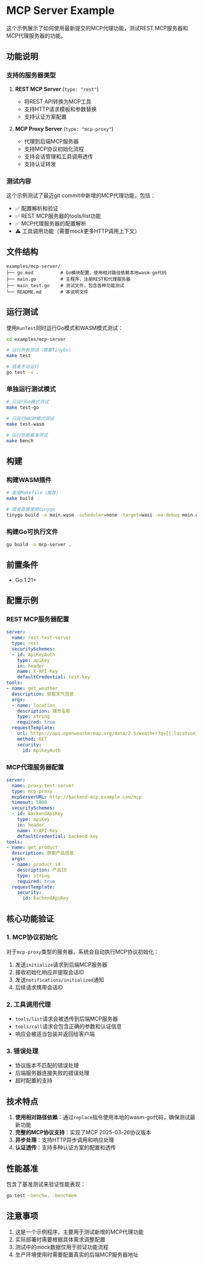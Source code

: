 # MCP Server Example

这个示例展示了如何使用最新提交的MCP代理功能，测试REST MCP服务器和MCP代理服务器的功能。

## 功能说明

### 支持的服务器类型

1. **REST MCP Server** (`type: "rest"`)
   - 将REST API转换为MCP工具
   - 支持HTTP请求模板和参数替换
   - 支持认证方案配置

2. **MCP Proxy Server** (`type: "mcp-proxy"`)
   - 代理到后端MCP服务器
   - 支持MCP协议初始化流程
   - 支持会话管理和工具调用透传
   - 支持认证转发

### 测试内容

这个示例测试了最近git commit中新增的MCP代理功能，包括：

- ✅ 配置解析和验证
- ✅ REST MCP服务器的tools/list功能
- ✅ MCP代理服务器的配置解析
- ⚠️ 工具调用功能（需要mock更多HTTP调用上下文）

## 文件结构

```
examples/mcp-server/
├── go.mod          # Go模块配置，使用相对路径依赖本地wasm-go代码
├── main.go         # 主程序，注册REST和代理服务器
├── main_test.go    # 测试文件，包含各种功能测试
└── README.md       # 本说明文件
```

## 运行测试

使用`RunTest`同时运行Go模式和WASM模式测试：

```bash
cd examples/mcp-server

# 运行所有测试（需要TinyGo）
make test

# 或者手动运行
go test -v .
```

### 单独运行测试模式

```bash
# 只运行Go模式测试
make test-go

# 只运行WASM模式测试
make test-wasm

# 运行性能基准测试
make bench
```

## 构建

### 构建WASM插件

```bash
# 使用Makefile（推荐）
make build

# 或者直接使用tinygo
tinygo build -o main.wasm -scheduler=none -target=wasi -no-debug main.go
```

### 构建Go可执行文件

```bash
go build -o mcp-server .
```

## 前置条件

- Go 1.21+

## 配置示例

### REST MCP服务器配置

```yaml
server:
  name: rest-test-server
  type: rest
  securitySchemes:
  - id: ApiKeyAuth
    type: apiKey
    in: header
    name: X-API-Key
    defaultCredential: test-key
tools:
- name: get_weather
  description: 获取天气信息
  args:
  - name: location
    description: 城市名称
    type: string
    required: true
  requestTemplate:
    url: https://api.openweathermap.org/data/2.5/weather?q={{.location}}
    method: GET
    security:
      id: ApiKeyAuth
```

### MCP代理服务器配置

```yaml
server:
  name: proxy-test-server
  type: mcp-proxy
  mcpServerURL: http://backend-mcp.example.com/mcp
  timeout: 5000
  securitySchemes:
  - id: BackendApiKey
    type: apiKey
    in: header
    name: X-API-Key
    defaultCredential: backend-key
tools:
- name: get_product
  description: 获取产品信息
  args:
  - name: product_id
    description: 产品ID
    type: string
    required: true
  requestTemplate:
    security:
      id: BackendApiKey
```

## 核心功能验证

### 1. MCP协议初始化

对于`mcp-proxy`类型的服务器，系统会自动执行MCP协议初始化：

1. 发送`initialize`请求到后端MCP服务器
2. 接收初始化响应并提取会话ID
3. 发送`notifications/initialized`通知
4. 后续请求携带会话ID

### 2. 工具调用代理

- `tools/list`请求会被透传到后端MCP服务器
- `tools/call`请求会包含正确的参数和认证信息
- 响应会被适当包装并返回给客户端

### 3. 错误处理

- 协议版本不匹配的错误处理
- 后端服务器连接失败的错误处理
- 超时配置的支持

## 技术特点

1. **使用相对路径依赖**：通过`replace`指令使用本地的wasm-go代码，确保测试最新功能
2. **完整的MCP协议支持**：实现了MCP 2025-03-26协议版本
3. **异步处理**：支持HTTP异步调用和响应处理
4. **认证透传**：支持多种认证方案的配置和透传

## 性能基准

包含了基准测试来验证性能表现：

```bash
go test -bench=. -benchmem
```

## 注意事项

1. 这是一个示例程序，主要用于测试新增的MCP代理功能
2. 实际部署时需要根据具体需求调整配置
3. 测试中的mock数据仅用于验证功能流程
4. 生产环境使用时需要配置真实的后端MCP服务器地址